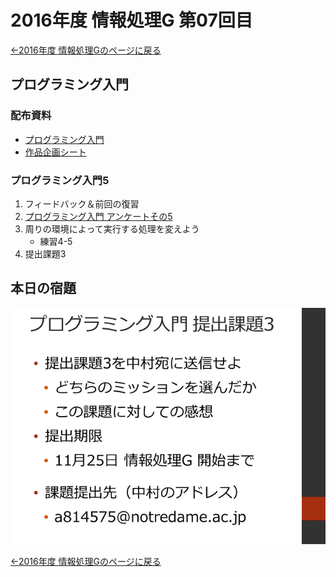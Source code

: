 #  2016年度 情報処理G 第07回目

[←2016年度 情報処理Gのページに戻る](#!lecture/2016infoG.md)

## プログラミング入門

### 配布資料

- [プログラミング入門](programming.pdf)
- [作品企画シート](06/planningSheet.pdf)

### プログラミング入門5

1. フィードバック＆前回の復習
2. [プログラミング入門 アンケートその5](https://goo.gl/forms/eutEny4Q7DH7zU0e2)
3. 周りの環境によって実行する処理を変えよう
	- 練習4-5
4. 提出課題3

## 本日の宿題

![](07/kadai01.png)

[←2016年度 情報処理Gのページに戻る](#!lecture/2016infoG.md)